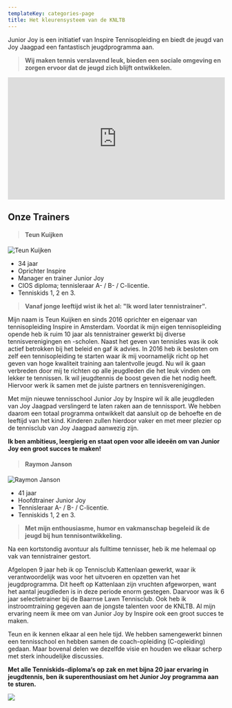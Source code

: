 ```yaml
---
templateKey: categories-page
title: Het kleurensysteem van de KNLTB 
---
```

Junior Joy is een initiatief van Inspire Tennisopleiding en biedt de jeugd van Joy Jaagpad een fantastisch jeugdprogramma aan.

> **Wij maken tennis verslavend leuk, bieden een sociale omgeving en zorgen ervoor dat de jeugd zich blijft ontwikkelen.**

<div style="
  position:relative;
  padding-top:56.25%;
  background-size:cover;
  background-image:url(data:image/webp;base64,UklGRnoAAABXRUJQVlA4IG4AAACQAwCdASoUAAsAPtFUo0uoJKMhsAgBABoJZwAAPzIgq9lHLebwAP38TATPOJGCCPvqR2bT7UvGzyCArOMZbkn1CmCIQTWDT+wEBM4DXbAjrouinZUgtsht4qd7GhEkE3t6SoOr/zK8Y/8K2wAAAA==)">
  <div id="overlay" style="position:absolute;top:10%;left:0%;width:40%;height:70%;z-index:2"></div>
  <div id="overlay" style="position:absolute;top:10%;left:60%;width:30%;height:70%;z-index:2"></div>
  <iframe
    id="frame"
    src="https://player.vimeo.com/video/381180333"
    style="position:absolute;top:0;left:0;width:100%;height:100%;"
    frameborder="0"
    allow="autoplay;
    fullscreen"
    allowfullscreen></iframe>
</div>

## Onze Trainers

> #### Teun Kuijken

![](https://res.cloudinary.com/junior-joy/image/upload/v1577894223/teun_ffehbw.png "Teun Kuijken ")

* 34 jaar  
* Oprichter Inspire
* Manager en trainer Junior Joy
* CIOS diploma; tennisleraar A- / B- / C-licentie.
* Tenniskids 1, 2 en 3.

> **Vanaf jonge leeftijd wist ik het al: "Ik word later tennistrainer".**

Mijn naam is Teun Kuijken en sinds 2016 oprichter en eigenaar van tennisopleiding Inspire in Amsterdam. Voordat ik mijn eigen tennisopleiding opende heb ik ruim 10 jaar als tennistrainer gewerkt bij diverse tennisverenigingen en -scholen. Naast het geven van tennisles was ik ook actief betrokken bij het beleid en gaf ik advies. In 2016 heb ik besloten om zelf een tennisopleiding te starten waar ik mij voornamelijk richt op het geven van hoge kwaliteit training aan talentvolle jeugd. Nu wil ik gaan verbreden door mij te richten op alle jeugdleden die het leuk vinden om lekker te tennissen. Ik wil jeugdtennis de boost geven die het nodig heeft. Hiervoor werk ik samen met de juiste partners en tennisverenigingen.

Met mijn nieuwe tennisschool Junior Joy by Inspire wil ik alle jeugdleden van Joy Jaagpad verslingerd te laten raken aan de tennissport. We hebben daarom een totaal programma ontwikkelt dat aansluit op de behoefte en de leeftijd van het kind. Kinderen zullen hierdoor vaker en met meer plezier op de tennisclub van Joy Jaagpad aanwezig zijn.

**Ik ben ambitieus, leergierig en staat open voor alle ideeën om van Junior Joy een groot succes te maken!**

> #### Raymon Janson

![](https://res.cloudinary.com/junior-joy/image/upload/c_scale,w_348/v1577894556/ray_foto_noh0tf.jpg "Raymon Janson")

* 41 jaar  
* Hoofdtrainer Junior Joy
* Tennisleraar A- / B- / C-licentie.
* Tenniskids 1, 2 en 3.

> **Met mijn enthousiasme, humor en vakmanschap begeleid ik de jeugd bij hun tennisontwikkeling.**

Na een kortstondig avontuur als fulltime tennisser, heb ik me helemaal op vak van tennistrainer gestort.

Afgelopen 9 jaar heb ik op Tennisclub Kattenlaan gewerkt, waar ik verantwoordelijk was voor het uitvoeren en opzetten van het jeugdprogramma. Dit heeft op Kattenlaan zijn vruchten afgeworpen, want het aantal jeugdleden is in deze periode enorm gestegen. Daarvoor was ik 6 jaar selectietrainer bij de Baarnse Lawn Tennisclub. Ook heb ik instroomtraining gegeven aan de jongste talenten voor de KNLTB. Al mijn ervaring neem ik mee om van Junior Joy by Inspire ook een groot succes te maken.

Teun en ik kennen elkaar al een hele tijd. We hebben samengewerkt binnen een tennisschool en hebben samen de coach-opleiding (C-opleiding) gedaan. Maar bovenal delen we dezelfde visie en houden we elkaar scherp met sterk inhoudelijke discussies.

**Met alle Tenniskids-diploma’s op zak en met bijna 20 jaar ervaring in jeugdtennis, ben ik superenthousiast om het Junior Joy programma aan te sturen.**

![](https://res.cloudinary.com/junior-joy/image/upload/v1577895688/IMG_2749_pubc5h.jpg)
